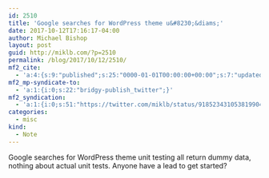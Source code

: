 ```yaml
---
id: 2510
title: 'Google searches for WordPress theme u&#8230;&diams;'
date: 2017-10-12T17:16:17-04:00
author: Michael Bishop
layout: post
guid: http://miklb.com/?p=2510
permalink: /blog/2017/10/12/2510/
mf2_cite:
  - 'a:4:{s:9:"published";s:25:"0000-01-01T00:00:00+00:00";s:7:"updated";s:25:"0000-01-01T00:00:00+00:00";s:8:"category";a:1:{i:0;s:0:"";}s:6:"author";a:0:{}}'
mf2_mp-syndicate-to:
  - 'a:1:{i:0;s:22:"bridgy-publish_twitter";}'
mf2_syndication:
  - 'a:1:{i:0;s:51:"https://twitter.com/miklb/status/918523431053819904";}'
categories:
  - misc
kind:
  - Note
---
```

Google searches for WordPress theme unit testing all return dummy data, nothing about actual unit tests. Anyone have a lead to get started?